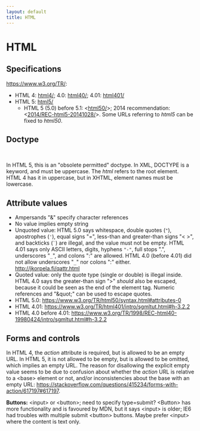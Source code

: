 ```yaml
---
layout: default
title: HTML
---
```


# HTML #

## Specifications ##

<https://www.w3.org/TR/>:

* HTML 4: [html4/](https://www.w3.org/TR/html4/); 4.0: [html40/](https://www.w3.org/TR/html40/); 4.01: [html401/](https://www.w3.org/TR/html401/)
* HTML 5: [html5/](https://www.w3.org/TR/html5/)
  * HTML 5 (5.0) before 5.1: <[html50/](https://www.w3.org/TR/html50/)>; 2014 recommendation: <[2014/REC-html5-20141028/](https://www.w3.org/TR/2014/REC-html5-20141028/)>. Some URLs referring to _html5_ can be fixed to _html50_.

## Doctype ##

<pre>
<!DOCTYPE html PUBLIC "-//W3C//DTD HTML 4.01//EN"
    "http://www.w3.org/TR/html4/strict.dtd">
</pre>

In HTML 5, this is an "obsolete permitted" doctype. In XML, DOCTYPE is a keyword, and must be uppercase. The _html_ refers to the <html> root element. HTML 4 has it in uppercase, but in XHTML, element names must be lowercase.

## Attribute values ##

* Ampersands "&" specify character references
* No value implies empty string
* Unquoted value: HTML 5.0 says whitespace, double quotes (`"`), apostrophes (`'`), equal signs "=", less-than and greater-than signs "< >", and backticks (`` ` ``) are illegal, and the value must not be empty. HTML 4.01 says only ASCII letters, digits, hyphens `"-"`, full stops ".", underscores "`_`", and colons ":" are allowed. HTML 4.0 (before 4.01) did not allow underscores "`_`" nor colons ":" either. <http://jkorpela.fi/qattr.html>
* Quoted value: only the quote type (single or double) is illegal inside. HTML 4.0 says the greater-than sign ">" _should_ also be escaped, because it could be seen as the end of the element tag. Numeric references and "&amp;quot;" can be used to escape quotes.
* HTML 5.0: <https://www.w3.org/TR/html50/syntax.html#attributes-0>
* HTML 4.01: <https://www.w3.org/TR/html401/intro/sgmltut.html#h-3.2.2>
* HTML 4.0 before 4.01: <https://www.w3.org/TR/1998/REC-html40-19980424/intro/sgmltut.html#h-3.2.2>

## Forms and controls ##

In HTML 4, the _action_ attribute is required, but is allowed to be an empty URL. In HTML 5, it is not allowed to be empty, but is allowed to be omitted, which implies an empty URL. The reason for disallowing the explicit empty value seems to be due to confusion about whether the _action_ URL is relative to a &lt;base&gt; element or not, and/or inconsistencies about the base with an empty URL: <https://stackoverflow.com/questions/415234/forms-with-action/617197#617197>.

**Buttons:** &lt;input&gt; or &lt;button&gt;; need to specify type=submit? &lt;Button&gt; has more functionality and is favoured by MDN, but it says &lt;input&gt; is older; IE6 had troubles with multiple submit &lt;button&gt; buttons. Maybe prefer &lt;input&gt; where the content is text only.
